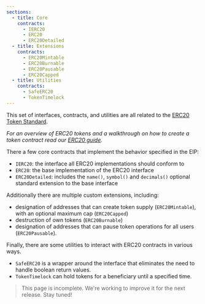 ```yaml
---
sections:
  - title: Core
    contracts:
      - IERC20
      - ERC20
      - ERC20Detailed
  - title: Extensions
    contracts:
      - ERC20Mintable
      - ERC20Burnable
      - ERC20Pausable
      - ERC20Capped
  - title: Utilities
    contracts:
      - SafeERC20
      - TokenTimelock
---
```


This set of interfaces, contracts, and utilities are all related to the [ERC20 Token Standard](https://eips.ethereum.org/EIPS/eip-20).

*For an overview of ERC20 tokens and a walkthrough on how to create a token contract read our [ERC20 guide](../../tokens#erc20).*

There a few core contracts that implement the behavior specified in the EIP:
 - `IERC20`: the interface all ERC20 implementations should conform to
 - `ERC20`: the base implementation of the ERC20 interface
 - `ERC20Detailed`: includes the `name()`, `symbol()` and `decimals()` optional standard extension to the base interface

Additionally there are multiple custom extensions, including:
- designation of addresses that can create token supply (`ERC20Mintable`), with an optional maximum cap (`ERC20Capped`)
- destruction of own tokens (`ERC20Burnable`)
- designation of addresses that can pause token operations for all users (`ERC20Pausable`).

Finally, there are some utilities to interact with ERC20 contracts in various ways.
- `SafeERC20` is a wrapper around the interface that eliminates the need to handle boolean return values.
- `TokenTimelock` can hold tokens for a beneficiary until a specified time.

> This page is incomplete. We're working to improve it for the next release. Stay tuned!
